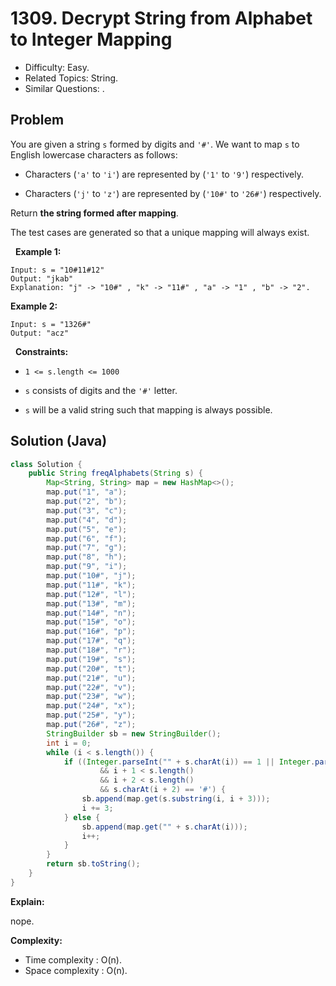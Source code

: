 # 1309. Decrypt String from Alphabet to Integer Mapping

- Difficulty: Easy.
- Related Topics: String.
- Similar Questions: .

## Problem

You are given a string ```s``` formed by digits and ```'#'```. We want to map ```s``` to English lowercase characters as follows:


	
- Characters (```'a'``` to ```'i'```) are represented by (```'1'``` to ```'9'```) respectively.
	
- Characters (```'j'``` to ```'z'```) are represented by (```'10#'``` to ```'26#'```) respectively.


Return **the string formed after mapping**.

The test cases are generated so that a unique mapping will always exist.

 
**Example 1:**

```
Input: s = "10#11#12"
Output: "jkab"
Explanation: "j" -> "10#" , "k" -> "11#" , "a" -> "1" , "b" -> "2".
```

**Example 2:**

```
Input: s = "1326#"
Output: "acz"
```

 
**Constraints:**


	
- ```1 <= s.length <= 1000```
	
- ```s``` consists of digits and the ```'#'``` letter.
	
- ```s``` will be a valid string such that mapping is always possible.



## Solution (Java)

```java
class Solution {
    public String freqAlphabets(String s) {
        Map<String, String> map = new HashMap<>();
        map.put("1", "a");
        map.put("2", "b");
        map.put("3", "c");
        map.put("4", "d");
        map.put("5", "e");
        map.put("6", "f");
        map.put("7", "g");
        map.put("8", "h");
        map.put("9", "i");
        map.put("10#", "j");
        map.put("11#", "k");
        map.put("12#", "l");
        map.put("13#", "m");
        map.put("14#", "n");
        map.put("15#", "o");
        map.put("16#", "p");
        map.put("17#", "q");
        map.put("18#", "r");
        map.put("19#", "s");
        map.put("20#", "t");
        map.put("21#", "u");
        map.put("22#", "v");
        map.put("23#", "w");
        map.put("24#", "x");
        map.put("25#", "y");
        map.put("26#", "z");
        StringBuilder sb = new StringBuilder();
        int i = 0;
        while (i < s.length()) {
            if ((Integer.parseInt("" + s.charAt(i)) == 1 || Integer.parseInt("" + s.charAt(i)) == 2)
                    && i + 1 < s.length()
                    && i + 2 < s.length()
                    && s.charAt(i + 2) == '#') {
                sb.append(map.get(s.substring(i, i + 3)));
                i += 3;
            } else {
                sb.append(map.get("" + s.charAt(i)));
                i++;
            }
        }
        return sb.toString();
    }
}
```

**Explain:**

nope.

**Complexity:**

* Time complexity : O(n).
* Space complexity : O(n).
